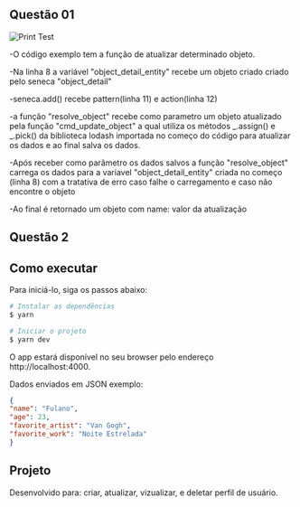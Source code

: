 ## Questão 01
<img src="https://i.imgur.com/LDozQix.png" alt="Print Test"/>


-O código exemplo tem a função de atualizar
determinado objeto. 

-Na linha 8 a variável "object_detail_entity" 
recebe um objeto 
criado criado pelo seneca "object_detail"

-seneca.add() recebe pattern(linha 11) 
e action(linha 12)

-a função "resolve_object" recebe como parametro
um objeto atualizado pela função 
"cmd_update_object" a qual utiliza os métodos
_.assign() e _.pick() da biblioteca
lodash importada no começo do código para 
atualizar os dados e ao final salva os dados.

-Após receber como parâmetro os dados salvos
a função "resolve_object" carrega os dados 
para a variavel "object_detail_entity"
criada no começo (linha 8) com a tratativa
de erro caso falhe o carregamento e
caso não encontre o objeto

-Ao final é retornado um objeto com 
name: valor da atualização



## Questão 2


## Como executar

Para iniciá-lo, siga os passos abaixo:

```bash
# Instalar as dependências
$ yarn

# Iniciar o projeto
$ yarn dev
```

O app estará disponível no seu browser pelo endereço http://localhost:4000.

Dados enviados em JSON 
exemplo:
```JSON
{
"name": "Fulano",
"age": 23,
"favorite_artist": "Van Gogh",
"favorite_work": "Noite Estrelada"
}

```


## Projeto 
Desenvolvido para: criar, atualizar, vizualizar, e deletar perfil de usuário.

